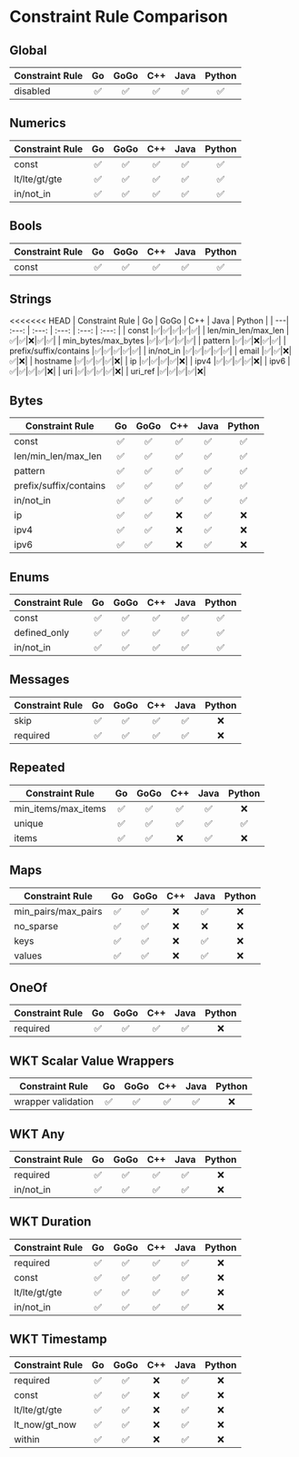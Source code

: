 # Constraint Rule Comparison
## Global
| Constraint Rule | Go | GoGo | C++ | Java | Python | 
| ---| :---: | :---: | :---: | :---: | :---: |
| disabled               |✅|✅|✅|✅|✅|

## Numerics
| Constraint Rule | Go | GoGo | C++ | Java | Python | 
| ---| :---: | :---: | :---: | :---: | :---: |
| const                  |✅|✅|✅|✅|✅|
| lt/lte/gt/gte          |✅|✅|✅|✅|✅|
| in/not_in              |✅|✅|✅|✅|✅|

## Bools
| Constraint Rule | Go | GoGo | C++ | Java | Python | 
| ---| :---: | :---: | :---: | :---: | :---: |
| const                  |✅|✅|✅|✅|✅|

## Strings
<<<<<<< HEAD
| Constraint Rule | Go | GoGo | C++ | Java | Python |
| ---| :---: | :---: | :---: | :---: | :---: |
| const                  |✅|✅|✅|✅|✅|
| len/min\_len/max_len   |✅|✅|❌|✅|✅|
| min\_bytes/max\_bytes  |✅|✅|✅|✅|✅|
| pattern                |✅|✅|❌|✅|✅|
| prefix/suffix/contains |✅|✅|✅|✅|✅|
| in/not_in              |✅|✅|✅|✅|✅|
| email                  |✅|✅|❌|✅|❌|
| hostname               |✅|✅|✅|✅|❌|
| ip                     |✅|✅|✅|✅|❌|
| ipv4                   |✅|✅|✅|✅|❌|
| ipv6                   |✅|✅|✅|✅|❌|
| uri                    |✅|✅|✅|✅|❌|
| uri_ref                |✅|✅|✅|✅|❌|

## Bytes
| Constraint Rule | Go | GoGo | C++ | Java | Python |
| ---| :---: | :---: | :---: | :---: | :---: |
| const                  |✅|✅|✅|✅|✅|
| len/min\_len/max_len   |✅|✅|✅|✅|✅|
| pattern                |✅|✅|✅|✅|✅|
| prefix/suffix/contains |✅|✅|✅|✅|✅|
| in/not_in              |✅|✅|✅|✅|✅|
| ip                     |✅|✅|❌|✅|❌|
| ipv4                   |✅|✅|❌|✅|❌|
| ipv6                   |✅|✅|❌|✅|❌|

## Enums
| Constraint Rule | Go | GoGo | C++ | Java | Python | 
| ---| :---: | :---: | :---: | :---: | :---: |
| const                  |✅|✅|✅|✅|✅|
| defined_only           |✅|✅|✅|✅|✅|
| in/not_in              |✅|✅|✅|✅|✅|

## Messages
| Constraint Rule | Go | GoGo | C++ | Java | Python | 
| ---| :---: | :---: | :---: | :---: | :---: |
| skip                   |✅|✅|✅|✅|❌|
| required               |✅|✅|✅|✅|❌|

## Repeated
| Constraint Rule | Go | GoGo | C++ | Java | Python | 
| ---| :---: | :---: | :---: | :---: | :---: |
| min\_items/max_items   |✅|✅|✅|✅|❌|
| unique                 |✅|✅|✅|✅|✅|
| items                  |✅|✅|❌|✅|❌|

## Maps
| Constraint Rule | Go | GoGo | C++ | Java | Python | 
| ---| :---: | :---: | :---: | :---: | :---: |
| min\_pairs/max_pairs   |✅|✅|❌|✅|❌|
| no_sparse              |✅|✅|❌|❌|❌|
| keys                   |✅|✅|❌|✅|❌|
| values                 |✅|✅|❌|✅|❌|

## OneOf
| Constraint Rule | Go | GoGo | C++ | Java | Python | 
| ---| :---: | :---: | :---: | :---: | :---: |
| required               |✅|✅|✅|✅|❌|

## WKT Scalar Value Wrappers
| Constraint Rule | Go | GoGo | C++ | Java | Python | 
| ---| :---: | :---: | :---: | :---: | :---: |
| wrapper validation     |✅|✅|✅|✅|❌|

## WKT Any
| Constraint Rule | Go | GoGo | C++ | Java | Python | 
| ---| :---: | :---: | :---: | :---: | :---: |
| required               |✅|✅|✅|✅|❌|
| in/not_in              |✅|✅|✅|✅|❌|

## WKT Duration
| Constraint Rule | Go | GoGo | C++ | Java | Python | 
| ---| :---: | :---: | :---: | :---: | :---: |
| required               |✅|✅|✅|✅|❌|
| const                  |✅|✅|✅|✅|❌|
| lt/lte/gt/gte          |✅|✅|✅|✅|❌|
| in/not_in              |✅|✅|✅|✅|❌|

## WKT Timestamp
| Constraint Rule | Go | GoGo | C++ | Java | Python | 
| ---| :---: | :---: | :---: | :---: | :---: |
| required               |✅|✅|❌|✅|❌|
| const                  |✅|✅|❌|✅|❌|
| lt/lte/gt/gte          |✅|✅|❌|✅|❌|
| lt_now/gt_now          |✅|✅|❌|✅|❌|
| within                 |✅|✅|❌|✅|❌|
